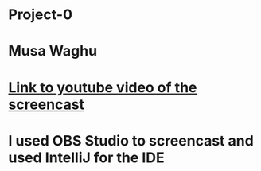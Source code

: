 # Project-0
# Musa Waghu
# [Link to youtube video of the screencast](https://www.youtube.com/watch?v=DLdO8-pP59Q&t=23s)
# I used OBS Studio to screencast and used IntelliJ for the IDE
